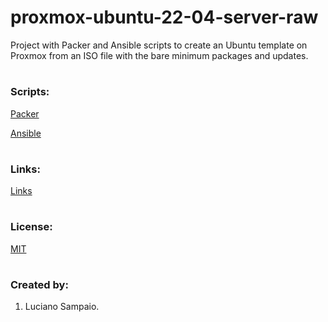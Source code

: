 # proxmox-ubuntu-22-04-server-raw
Project with Packer and Ansible scripts to create an Ubuntu template on Proxmox from an ISO file with the bare minimum packages and updates.

#
### Scripts:
[Packer](packer/ "Packer")

[Ansible](ansible/ "Ansible")

#
### Links:

[Links](links.md "Links")

#
### License:

[MIT](LICENSE "MIT License")

#
### Created by:

1. Luciano Sampaio.
